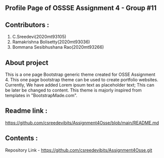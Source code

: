 ## Profile Page of OSSSE Assignment 4 - Group #11

## Contributors : 
1) C.Sreedevi(2020mt93105)
2) Ramakrishna Bolisetty(2020mt93036)
3) Bommana Sesibhushana Rao(2020mt93266)

## About project
This is a one page Bootstrap generic theme created for OSSE Assignment 4.
This one page bootstrap theme can be used to create portfolio websites.
Currently, We have added Lorem ipsum text as placeholder text; This can be later be changed to content.
This theme is majorly inspired from templates in "BootstrapMade.com".

## Readme link :
https://github.com/csreedevibits/Assignment4Osse/blob/main/README.md

## Contents :
Repository Link - https://github.com/csreedevibits/Assignment4Osse.git


